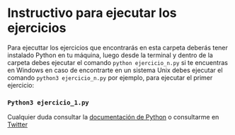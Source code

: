# Instructivo para ejecutar los ejercicios

Para ejecuttar los ejercicios que encontrarás en esta carpeta deberás tener
instalado Python en tu máquina, luego desde la terminal y dentro de la carpeta
debes ejecutar el comando `python ejercicio_n.py` si te encuentras en Windows
en caso de encontrarte en un sistema Unix debes ejecutar el comando `python3 ejercicio_n.py`
por ejemplo, para ejecutar el primer ejercicio:

### `Python3 ejercicio_1.py`

Cualquier duda consultar la [documentación de Python](https://docs.python.org/es/3/) o consultarme
en [Twitter](https://twitter.com/cuellomoya)
